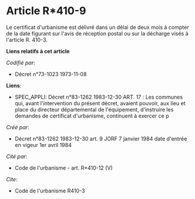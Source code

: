 # Article R*410-9

Le certificat d'urbanisme est délivré dans un délai de deux mois à compter de la date figurant sur l'avis de réception postal
ou sur la décharge visés à l'article R. 410-3.

**Liens relatifs à cet article**

_Codifié par_:

  - Décret n°73-1023 1973-11-08

**Liens**:

  - SPEC_APPLI: Décret n°83-1262 1983-12-30 ART. 17 : Les communes qui, avant l'intervention du présent décret, avaient pouvoir, aux lieu et place du directeur départemental de l'équipement, d'instruire les demandes de certificat d'urbanisme, continuent à exercer ce p

_Créé par_:

  - Décret n°83-1262 1983-12-30 art. 9 JORF 7 janvier 1984 date d'entrée  en vigeur 1er avril 1984

_Cité par_:

  - Code de l'urbanisme - art. R*410-12 (V)

_Cite_:

  - Code de l'urbanisme R410-3
